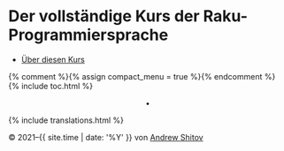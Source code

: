 # Der vollständige Kurs der Raku-Programmiersprache

* [Über diesen Kurs](/de/about-this-course)

{% comment %}{% assign compact_menu = true %}{% endcomment %}
{% include toc.html %}


<center>•</center>

{% include translations.html %}

© 2021–{{ site.time | date: '%Y' }} von <a href="https://andrewshitov.com/">Andrew Shitov</a>
